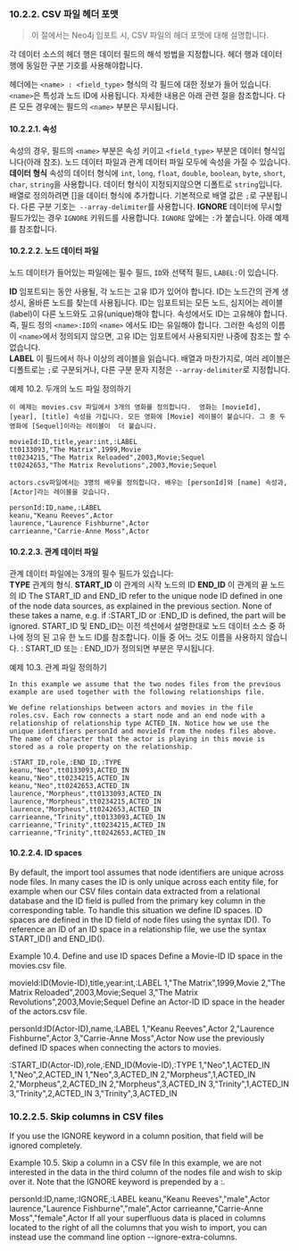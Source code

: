 ### 10.2.2. CSV 파일 헤더 포맷
> 이 절에서는 Neo4j 임포트 시, CSV 파일의 헤더 포맷에 대해 설명합니다.

각 데이터 소스의 헤더 행은 데이터 필드의 해석 방법을 지정합니다. 헤더 행과 데이터 행에 동일한 구분 기호를 사용해야합니다.

헤더에는 `<name> : <field_type>` 형식의 각 필드에 대한 정보가 들어 있습니다. `<name>`은 특성과 노드 ID에 사용됩니다. 자세한 내용은 아래 관련 절을 참조합니다. 다른 모든 경우에는 필드의 `<name>` 부분은 무시됩니다.

#### 10.2.2.1. 속성
속성의 경우, 필드의 `<name>` 부분은 속성 키이고 `<field_type>` 부분은 데이터 형식입니다(아래 참조). 노드 데이터 파일과 관계 데이터 파일 모두에 속성을 가질 수 있습니다.  
**데이터 형식**
속성의 데이터 형식에 `int`, `long`, `float`, `double`, `boolean`, `byte`, `short`, `char`, `string`을 사용합니다. 데이터 형식이 지정되지않으면 디폴트로 `string`입니다. 배열로 정의하려면 []을 데이터 형식에 추가합니다. 기본적으로 배열 값은 `;`로 구분됩니다. 다른 구분 기호는` --array-delimiter`를 사용합니다.
**IGNORE**
데이터에 무시할 필드가있는 경우 `IGNORE` 키워드를 사용합니다. `IGNORE` 앞에는 `:`가 붙습니다. 아래 예제를 참조합니다.

#### 10.2.2.2. 노드 데이터 파일
노드 데이터가 들어있는 파일에는 필수 필드, `ID`와 선택적 필드, `LABEL:`이 있습니다.

**ID**
임포트되는 동안 사용될, 각 노드는 고유 ID가 있어야 합니다. ID는 노드간의 관계 생성시, 올바른 노드를 찾는데 사용됩니다. ID는 임포트되는 모든 노드, 심지어는 레이블(label)이 다른 노드와도 고유(unique)해야 합니다. 속성에서도 ID는 고유해야 합니다. 즉, 필드 정의 `<name>:ID`의 `<name>` 에서도 ID는 유일해야 합니다. 그러한 속성의 이름이 `<name>`에서 정의되지 않으면, 고유 ID는 임포트에서 사용되지만 나중에 참조는 할 수 없습니다.   
**LABEL**
이 필드에서 하나 이상의 레이블을 읽습니다. 배열과 마찬가지로, 여러 레이블은 디폴트로는 `;`로 구분되거나, 다른 구분 문자 지정은 `--array-delimiter`로 지정합니다.  

예제 10.2. 두개의 노드 파일 정의하기
```
이 예제는 movies.csv 파일에서 3개의 영화를 정의합니다.  영화는 [movieId], [year], [title] 속성을 가집니다. 모든 영화에 [Movie] 레이블이 붙습니다. 그 중 두 영화에 [Sequel]이라는 레이블이  더 붙습니다.

movieId:ID,title,year:int,:LABEL
tt0133093,"The Matrix",1999,Movie
tt0234215,"The Matrix Reloaded",2003,Movie;Sequel
tt0242653,"The Matrix Revolutions",2003,Movie;Sequel

actors.csv파일에서는 3명의 배우를 정의합니다. 배우는 [personId]와 [name] 속성과, [Actor]라는 레이블을 갖습니다.

personId:ID,name,:LABEL
keanu,"Keanu Reeves",Actor
laurence,"Laurence Fishburne",Actor
carrieanne,"Carrie-Anne Moss",Actor
```
#### 10.2.2.3. 관계 데이터 파일
관계 데이터 파일에는 3개의 필수 필드가 있습니다:   
**TYPE**
관계의 형식.
**START_ID**
이 관계의 시작 노드의 ID
**END_ID**
이 관계의 끝 노드의 ID
The START_ID and END_ID refer to the unique node ID defined in one of the node data sources, as explained in the previous section. None of these takes a name, e.g. if <name>:START_ID or <name>:END_ID is defined, the <name> part will be ignored.
START_ID 및 END_ID는 이전 섹션에서 설명한대로 노드 데이터 소스 중 하나에 정의 된 고유 한 노드 ID를 참조합니다. 이들 중 어느 것도 이름을 사용하지 않습니다. <name> : START_ID 또는 <name> : END_ID가 정의되면 <name> 부분은 무시됩니다.

예제 10.3. 관계 파일 정의하기
```
In this example we assume that the two nodes files from the previous example are used together with the following relationships file.

We define relationships between actors and movies in the file roles.csv. Each row connects a start node and an end node with a relationship of relationship type ACTED_IN. Notice how we use the unique identifiers personId and movieId from the nodes files above. The name of character that the actor is playing in this movie is stored as a role property on the relationship.

:START_ID,role,:END_ID,:TYPE
keanu,"Neo",tt0133093,ACTED_IN
keanu,"Neo",tt0234215,ACTED_IN
keanu,"Neo",tt0242653,ACTED_IN
laurence,"Morpheus",tt0133093,ACTED_IN
laurence,"Morpheus",tt0234215,ACTED_IN
laurence,"Morpheus",tt0242653,ACTED_IN
carrieanne,"Trinity",tt0133093,ACTED_IN
carrieanne,"Trinity",tt0234215,ACTED_IN
carrieanne,"Trinity",tt0242653,ACTED_IN
```

#### 10.2.2.4. ID spaces
By default, the import tool assumes that node identifiers are unique across node files. In many cases the ID is only unique across each entity file, for example when our CSV files contain data extracted from a relational database and the ID field is pulled from the primary key column in the corresponding table. To handle this situation we define ID spaces. ID spaces are defined in the ID field of node files using the syntax ID(<ID space identifier>). To reference an ID of an ID space in a relationship file, we use the syntax START_ID(<ID space identifier>) and END_ID(<ID space identifier>).

Example 10.4. Define and use ID spaces
Define a Movie-ID ID space in the movies.csv file.

movieId:ID(Movie-ID),title,year:int,:LABEL
1,"The Matrix",1999,Movie
2,"The Matrix Reloaded",2003,Movie;Sequel
3,"The Matrix Revolutions",2003,Movie;Sequel
Define an Actor-ID ID space in the header of the actors.csv file.

personId:ID(Actor-ID),name,:LABEL
1,"Keanu Reeves",Actor
2,"Laurence Fishburne",Actor
3,"Carrie-Anne Moss",Actor
Now use the previously defined ID spaces when connecting the actors to movies.

:START_ID(Actor-ID),role,:END_ID(Movie-ID),:TYPE
1,"Neo",1,ACTED_IN
1,"Neo",2,ACTED_IN
1,"Neo",3,ACTED_IN
2,"Morpheus",1,ACTED_IN
2,"Morpheus",2,ACTED_IN
2,"Morpheus",3,ACTED_IN
3,"Trinity",1,ACTED_IN
3,"Trinity",2,ACTED_IN
3,"Trinity",3,ACTED_IN

### 10.2.2.5. Skip columns in CSV files
If you use the IGNORE keyword in a column position, that field will be ignored completely.

Example 10.5. Skip a column in a CSV file
In this example, we are not interested in the data in the third column of the nodes file and wish to skip over it. Note that the IGNORE keyword is prepended by a :.

personId:ID,name,:IGNORE,:LABEL
keanu,"Keanu Reeves","male",Actor
laurence,"Laurence Fishburne","male",Actor
carrieanne,"Carrie-Anne Moss","female",Actor
If all your superfluous data is placed in columns located to the right of all the columns that you wish to import, you can instead use the command line option --ignore-extra-columns.
